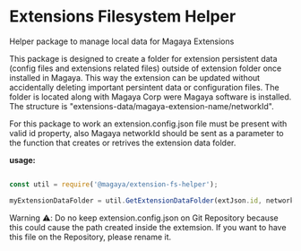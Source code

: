 # Extensions Filesystem Helper
Helper package to manage local data for Magaya Extensions

This package is designed to create a folder for extension persistent data (config files and extensions related files) outside of extension folder once installed in Magaya. This way the extension can be updated without accidentally deleting important persintent data or configuration files. The folder is located along with Magaya Corp were Magaya software is installed. The structure is "extensions-data/magaya-extension-name/networkId". 

For this package to work an extension.config.json file must be present with valid id property, also Magaya networkId should be sent as a parameter to the function that creates or retrives the extension data folder.

**usage:**

```javascript

const util = require('@magaya/extension-fs-helper');

myExtensionDataFolder = util.GetExtensionDataFolder(extJson.id, networkId);

```

Warning :warning::
Do no keep extension.config.json on Git Repository because this could cause the path created inside the extemsion. If you want to have this file on the Repository, please rename it.
